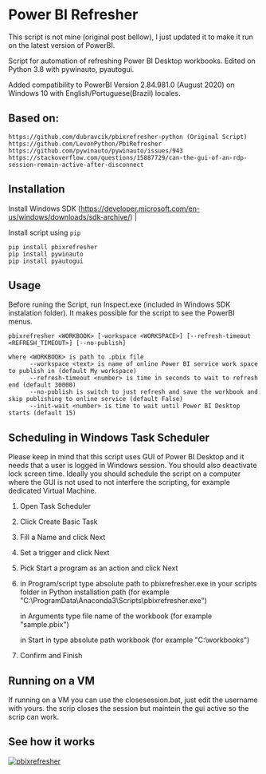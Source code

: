 Power BI Refresher
======

This script is not mine (original post bellow), I just updated it to make it run on the latest version of PowerBI.

Script for automation of refreshing Power BI Desktop workbooks. Edited on Python 3.8 with pywinauto, pyautogui.

Added compatibility to PowerBI Version 2.84.981.0 (August 2020) on Windows 10 with English/Portuguese(Brazil) locales.

Based on:
------
```
https://github.com/dubravcik/pbixrefresher-python (Original Script)
https://github.com/LevonPython/PbiRefresher
https://github.com/pywinauto/pywinauto/issues/943 
https://stackoverflow.com/questions/15887729/can-the-gui-of-an-rdp-session-remain-active-after-disconnect
```
Installation
------
Install Windows SDK (https://developer.microsoft.com/en-us/windows/downloads/sdk-archive/) |

Install script using `pip`


```
pip install pbixrefresher
pip install pywinauto 
pip install pyautogui
```

Usage
-----
Before runing the Script, run Inspect.exe (included in Windows SDK instalation folder). It makes possible for the script to see the PowerBI menus.

```
pbixrefresher <WORKBOOK> [-workspace <WORKSPACE>] [--refresh-timeout <REFRESH_TIMEOUT>] [--no-publish]

where <WORKBOOK> is path to .pbix file
      --workspace <text> is name of online Power BI service work space to publish in (default My workspace)
      --refresh-timeout <number> is time in seconds to wait to refresh end (default 30000)
      --no-publish is switch to just refresh and save the workbook and skip publishing to online service (default False)
      --init-wait <number> is time to wait until Power BI Desktop starts (default 15)
```

Scheduling in Windows Task Scheduler
-----
Please keep in mind that this script uses GUI of Power BI Desktop and it needs that a user is logged in Windows session. You should also deactivate lock screen time. Ideally you should schedule the script on a computer where the GUI is not used to not interfere the scripting, for example dedicated Virtual Machine.

1. Open Task Scheduler
2. Click Create Basic Task
3. Fill a Name and click Next
4. Set a trigger and click Next
5. Pick Start a program as an action and click Next
6. in Program/script type absolute path to pbixrefresher.exe in your scripts folder in Python installation path (for example "C:\ProgramData\Anaconda3\Scripts\pbixrefresher.exe")

   in Arguments type file name of the workbook (for example "sample.pbix")
   
   in Start in type absolute path workbook (for example "C:\workbooks\")
7. Confirm and Finish

Running on a VM
-----

If running on a VM you can use the closesession.bat, just edit the username with yours.
the scrip closes the session but maintein the gui active so the scrip can work.

See how it works
-----
[![pbixrefresher](http://img.youtube.com/vi/8HSK_-1ULro/0.jpg)](https://www.youtube.com/watch?v=8HSK_-1ULro "pbixrefresher")
